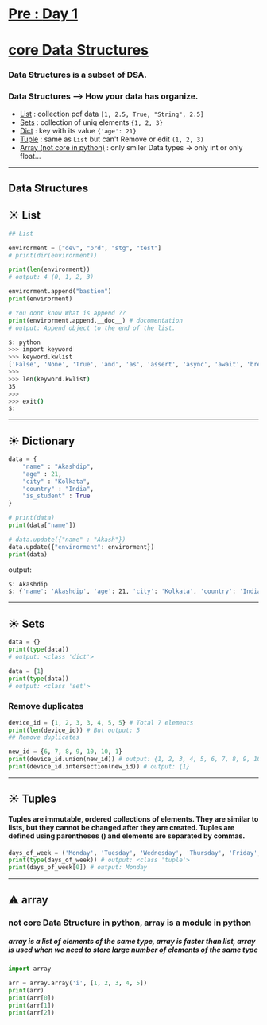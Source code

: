 # [Pre : **Day 1**](../Day%201/readme.md)


# [core Data Structures](https://github.com/akashdip2001/ML-Machine-Learning/tree/main/py#list-tuple-set-dict)

### Data Structures is a subset of DSA.
### Data Structures --> How your data has organize.

- [List](https://github.com/akashdip2001/ML-Machine-Learning/tree/main/py#list) : collection pof data `[1, 2.5, True, "String", 2.5]`
- [Sets](https://github.com/akashdip2001/ML-Machine-Learning/tree/main/py#set)  : collection of uniq elements `{1, 2, 3}`
- [Dict](https://github.com/akashdip2001/ML-Machine-Learning/tree/main/py#dictionary)   : key with its value `{'age': 21}`
- [Tuple](https://github.com/akashdip2001/ML-Machine-Learning/tree/main/py#tuple)   : same as `List` but can't Remove or edit `(1, 2, 3)`
- [Array (not core in python)](https://github.com/akashdip2001/ML-Machine-Learning/tree/main/py#arrays) : only smiler Data types -> only int or only float...

---

## Data Structures

## ☀️ List
```python
## List

envirorment = ["dev", "prd", "stg", "test"]
# print(dir(envirorment))

print(len(envirorment))
# output: 4 (0, 1, 2, 3)

envirorment.append("bastion")
print(envirorment)

# You dont know What is append ??
print(envirorment.append.__doc__) # docomentation
# output: Append object to the end of the list.
```

```bash
$: python
>>> import keyword
>>> keyword.kwlist 
['False', 'None', 'True', 'and', 'as', 'assert', 'async', 'await', 'break', 'class', 'continue', 'def', 'del', 'elif', 'else', 'except', 'finally', 'for', 'from', 'global', 'if', 'import', 'in', 'is', 'lambda', 'nonlocal', 'not', 'or', 'pass', 'raise', 'return', 'try', 'while', 'with', 'yield']
>>>
>>> len(keyword.kwlist)
35
>>>
>>> exit()
$:
```

---

## ☀️ Dictionary

```python
data = {
    "name" : "Akashdip",
    "age" : 21,
    "city" : "Kolkata",
    "country" : "India",
    "is_student" : True
}

# print(data)
print(data["name"])

# data.update({"name" : "Akash"})
data.update({"envirorment": envirorment})
print(data)
```

output:
```bash
$: Akashdip
$: {'name': 'Akashdip', 'age': 21, 'city': 'Kolkata', 'country': 'India', 'is_student': True, 'envirorment': ['dev', 'prd', 'stg', 'test', 'bastion']}
```

---

## ☀️ Sets
```python
data = {}
print(type(data))
# output: <class 'dict'>
```
```python
data = {1}
print(type(data))
# output: <class 'set'>
```
### Remove duplicates
```python
device_id = {1, 2, 3, 3, 4, 5, 5} # Total 7 elements
print(len(device_id)) # But output: 5
## Remove duplicates
```
```python
new_id = {6, 7, 8, 9, 10, 10, 1}
print(device_id.union(new_id)) # output: {1, 2, 3, 4, 5, 6, 7, 8, 9, 10}
print(device_id.intersection(new_id)) # output: {1}
```

---

## ☀️ Tuples

#### Tuples are immutable, ordered collections of elements. They are similar to lists, but they cannot be changed after they are created. Tuples are defined using parentheses () and elements are separated by commas.
```python
days_of_week = ('Monday', 'Tuesday', 'Wednesday', 'Thursday', 'Friday', 'Saturday', 'Sunday')
print(type(days_of_week)) # output: <class 'tuple'>
print(days_of_week[0]) # output: Monday
```

---

## ⚠️ array

### not core Data Structure in python, array is a module in python
##### array is a list of elements of the same type, array is faster than list, array is used when we need to store large number of elements of the same type
```python
import array

arr = array.array('i', [1, 2, 3, 4, 5])
print(arr)
print(arr[0])
print(arr[1])
print(arr[2])
```

